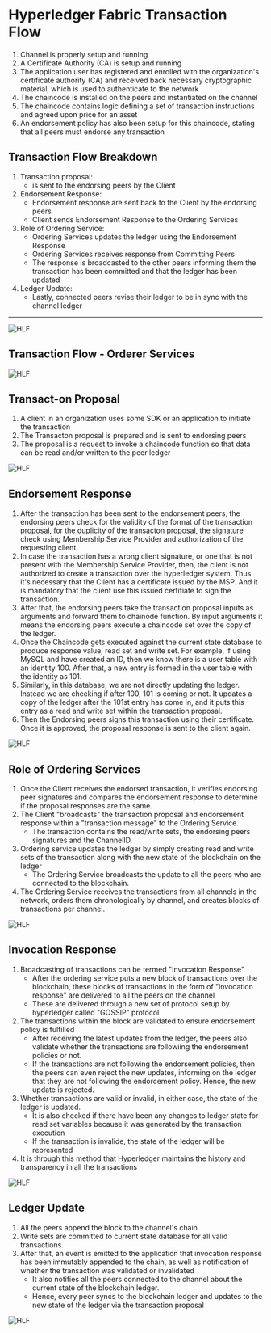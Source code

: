 # Hyperledger Fabric Transaction Flow

1.  Channel is properly setup and running
2.  A Certificate Authority (CA) is setup and running
3.  The application user has registered and enrolled with the organization's certificate authority (CA) and received back necessary cryptographic material, which is used to authenticate to the network
4.  The chaincode is installed on the peers and instantiated on the channel
5.  The chaincode contains logic defining a set of transaction instructions and agreed upon price for an asset
6.  An endorsement policy has also been setup for this chaincode, stating that all peers must endorse any transaction


## Transaction Flow Breakdown

1.  Transaction proposal: 
    -   is sent to the endorsing peers by the Client
2.  Endorsement Response:
    -   Endorsement response are sent back to the Client by the endorsing peers
    -   Client sends Endorsement Response to the Ordering Services
3.  Role of Ordering Service:
    -   Ordering Services updates the ledger using the Endorsement Response
    -   Ordering Services receives response from Committing Peers
    -   The response is broadcasted to the other peers informing them the transaction has been committed and that the ledger has been updated
4.  Ledger Update:
    -   Lastly, connected peers revise their ledger to be in sync with the channel ledger

<hr/>

![HLF](img/hlf-transaction-flow.png) 



## Transaction Flow - Orderer Services


![HLF](img/hlf-transaction-flow-orderer.png)
<!-- <img src="img/hlf-transaction-flow-orderer.png"  width="600"> -->

## Transact-on Proposal


1.  A client in an organization uses some SDK or an application to initiate the transaction
2.  The Transacton proposal is prepared and is sent to endorsing peers
3.  The proposal is a request to invoke a chaincode function so that data can be read and/or written to the peer ledger

![HLF](img/hlf-transaction-proposal.png)

## Endorsement Response

1.  After the transaction has been sent to the endorsement peers, the endorsing peers check for the validity of the format of the transaction proposal, for the duplicity of the transacton proposal, the signature check using Membership Service Provider and authorization of the requesting client.
2.  In case the transaction has a wrong client signature, or one that is not present with the Membership Service Provider, then, the client is not authorized to create a transaction over the hyperledger system. Thus it's necessary that the Client has a certificate issued by the MSP. And it is mandatory that the client use this issued certifiate to sign the transaction.
3.  After that, the endorsing peers take the transaction proposal inputs as arguments and forward them to chainode function. By input arguments it means the endorsing peers execute a chaincode set over the copy of the ledger.
4.  Once the Chaincode gets executed against the current state database to produce response value, read set and write set. For example, if using MySQL and have created an ID, then we know there is a user table with an identity 100. After that, a new entry is formed in the user table with the identity as 101.
5.  Similarly, in this database, we are not directly updating the ledger. Instead we are checking if after 100, 101 is coming or not. It updates a copy of the ledger after the 101st entry has come in, and it puts this entry as a read and write set within the transaction proposal.
6.  Then the Endorsing peers signs this transaction using their certificate. Once it is approved, the proposal response is sent to the client again.

![HLF](img/hlf-endoresment-response.png)

## Role of Ordering Services

1.  Once the Client receives the endorsed transaction, it verifies endorsing peer signatures and compares the endorsement response to determine if the proposal responses are the same.
2.  The Client "broadcasts" the transaction proposal and endorsement response within a "transaction message" to the Ordering Service.
    -   The transaction contains the read/write sets, the endorsing peers signatures and the ChannelID.
3.  Ordering service updates the ledger by simply creating read and write sets of the transaction along with the new state of the blockchain on the ledger
    -   The Ordering Service broadcasts the update to all the peers who are connected to the blockchain.
4.  The Ordering Service receives the transactions from all channels in the network, orders them chronologically by channel, and creates blocks of transactions per channel.

![HLF](img/hlf-orderer-role.png)

## Invocation Response
1.  Broadcasting of transactions can be termed "Invocation Response"
    -   After the ordering service puts a new block of transactions over the blockchain, these blocks of transactions in the form of "invocation response" are delivered to all the peers on the channel
    -   These are delivered through a new set of protocol setup by hyperledger called "GOSSIP" protocol
2.  The transactions within the block are validated to ensure endorsement policy is fulfilled
    -   After receiving the latest updates from the ledger, the peers also validate whether the transactions are followiing the endorsement policies or not.
    -   If the transactions are not following the endorsement policies, then the peers can even reject the new updates,  informing on the ledger that they are not following the endorcement policy. Hence, the new update is rejected.
3.  Whether transactions are valid or invalid, in either case, the state of the ledger is updated.
    -   It is also checked if there have been any changes to ledger state for read set variables because it was generated by the transaction execution
    -   If the transaction is invalide, the state of the ledger will be represented
4.  It is through this method that Hyperledger maintains the history and transparency in all the transactions

![HLF](img/hlf-invocation-response.png)

## Ledger Update
1.  All the peers append the block to the channel's chain.
2.  Write sets are committed to current state database for all valid transactions.
3.  After that, an event is emitted to the application that invocation response has been immutably appended to the chain, as well as notification of whether the transaction was validated or invalidated
    -   It also notifies all the peers connected to the channel about the current state of the blockchain ledger.
    -   Hence, every peer syncs to the blockchain ledger and updates to the new state of the ledger via the transaction proposal


![HLF](img/hlf-ledger-update.png)